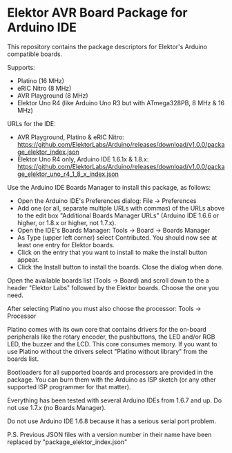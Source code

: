 # Elektor AVR Board Package for Arduino IDE
This repository contains the package descriptors for Elektor's Arduino compatible boards.

Supports:
- Platino (16 MHz)
- eRIC Nitro (8 MHz)
- AVR Playground (8 MHz)
- Elektor Uno R4 (like Arduino Uno R3 but with ATmega328PB, 8 MHz & 16 MHz)

URLs for the IDE:
- AVR Playground, Platino & eRIC Nitro:
  https://github.com/ElektorLabs/Arduino/releases/download/v1.0.0/package_elektor_index.json
- Elektor Uno R4 only, Arduino IDE 1.6.1x & 1.8.x: 
  https://github.com/ElektorLabs/Arduino/releases/download/v1.0.0/package_elektor_uno_r4_1_8_x_index.json
 
Use the Arduino IDE Boards Manager to install this package, as follows:
- Open the Arduino IDE's Preferences dialog: File -> Preferences
- Add one (or all, separate multiple URLs with commas) of the URLs above to the edit box 
  "Additional Boards Manager URLs" (Arduino IDE 1.6.6 or higher, or 1.8.x or higher, not 1.7.x).
- Open the IDE's Boards Manager: Tools -> Board -> Boards Manager
- As Type (upper left corner) select Contributed. You should now see at least one entry for Elektor boards.
- Click on the entry that you want to install to make the install button appear.
- Click the Install button to install the boards. Close the dialog when done.

Open the available boards list (Tools -> Board) and scroll down to the a header "Elektor Labs" followed by
the Elektor boards. Choose the one you need.

After selecting Platino you must also choose the processor: Tools -> Processor

Platino comes with its own core that contains drivers for the on-board peripherals like the rotary encoder,
the pushbuttons, the LED and/or RGB LED, the buzzer and the LCD. This core consumes memory. If you want to use 
Platino without the drivers select "Platino without library" from the boards list.

Bootloaders for all supported boards and processors are provided in the package. You can burn them with the 
Arduino as ISP sketch (or any other supported ISP programmer for that matter).

Everything has been tested with several Arduino IDEs from 1.6.7 and up. Do not use 1.7.x (no Boards Manager).

Do not use Arduino IDE 1.6.8 because it has a serious serial port problem.

P.S. Previous JSON files with a version number in their name have been replaced by "package_elektor_index.json"
